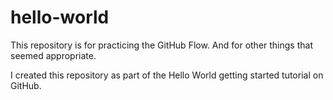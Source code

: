 # hello-world

This repository is for practicing the GitHub Flow. And for other things that seemed appropriate.

I created this repository as part of the Hello World getting started tutorial on GitHub.
